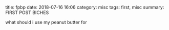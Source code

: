 title: fpbp
date: 2018-07-16 16:06
category: misc
tags: first, misc
summary: FIRST POST BICHES

what should i use my peanut butter for
